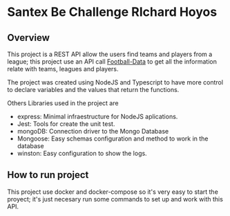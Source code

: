 # Santex Be Challenge RIchard Hoyos


## Overview

This project is a REST API allow the users find teams and players from a league; this project use an API call [Football-Data](https://www.football-data.org) to get all the information relate with teams, leagues and players.

The project was created using NodeJS and Typescript to have more control to declare variables and the values that return the functions.

Others Libraries used in the project are
- express: Minimal infraestructure for NodeJS aplications.
- Jest: Tools for create the unit test.
- mongoDB: Connection driver to the Mongo Database
- Mongoose: Easy schemas configuration and method to work in the database
- winston: Easy configuration to show the logs.

## How to run project 

This project use docker and docker-compose so it's very easy to start the proyect; it's just necesary run some commands to set up and work with this API.

